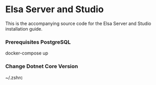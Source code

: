 # Elsa Server and Studio

This is the accompanying source code for the Elsa Server and Studio installation guide.



### Prerequisites PostgreSQL
docker-compose up


### Change Dotnet Core Version
~/.zshrc